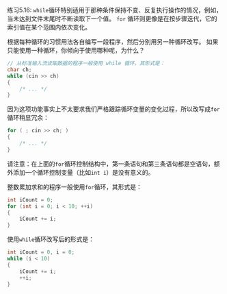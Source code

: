 练习5.16: `while`循环特别适用于那种条件保持不变、反复执行操作的情况，例如，当未达到文件末尾时不断读取下一个值。
`for` 循环则更像是在按步骤迭代，它的索引值在某个范围内依次变化。

根据每种循环的习惯用法各自编写一段程序，然后分别用另一种循环改写。
如果只能使用一种循环，你倾向于使用哪种呢，为什么？ 

```cpp
// 从标准输入流读取数据的程序一般使用 while 循环，其形式是：
char ch;
while (cin >> ch)
{
    /* ... */
}
```

因为这项功能事实上不太要求我们严格跟踪循环变量的变化过程，所以改写成`for`循环稍显冗余：

```cpp
for ( ; cin >> ch; )
{
    /* ... */
}
```

请注意：在上面的`for`循环控制结构中，第一条语句和第三条语句都是空语句，额外添加一个循环控制变量（比如`int i`）是没有意义的。


整数累加求和的程序一般使用`for`循环，其形式是：

```cpp
int iCount = 0;
for (int i = 0; i < 10; ++i)
{
    iCount += i;
}
```

使用`while`循环改写后的形式是：

```cpp
int iCount = 0, i = 0;
while (i < 10)
{
    iCount += i;
    ++i;
}
```
